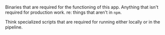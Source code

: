 Binaries that are required for the functioning of this app. Anything that isn't required for production work. re: things that aren't in `npm`.

Think specialized scripts that are required for running either locally or in the pipeline.